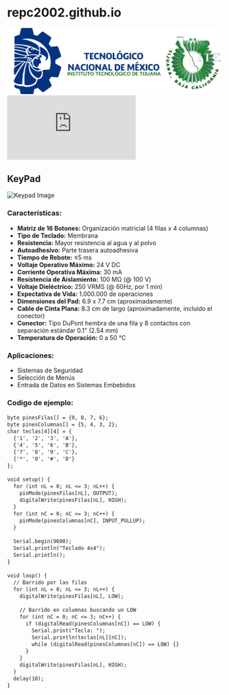 # repc2002.github.io

![ITT Logo](ITT.jpg)
![Actividad-1](https://github.com/REPC2002/repc2002.github.io/edit/main/README.md)

## KeyPad

![Keypad Image](https://www.electronicwings.com/storage/PlatformSection/TopicContent/125/description/4x4%20Keypad.png)

### Características:
- **Matriz de 16 Botones:** Organización matricial (4 filas x 4 columnas)
- **Tipo de Teclado:** Membrana
- **Resistencia:** Mayor resistencia al agua y al polvo
- **Autoadhesivo:** Parte trasera autoadhesiva
- **Tiempo de Rebote:** ≤5 ms
- **Voltaje Operativo Máximo:** 24 V DC
- **Corriente Operativa Máxima:** 30 mA
- **Resistencia de Aislamiento:** 100 MΩ (@ 100 V)
- **Voltaje Dieléctrico:** 250 VRMS (@ 60Hz, por 1 min)
- **Expectativa de Vida:** 1.000.000 de operaciones
- **Dimensiones del Pad:** 6.9 x 7.7 cm (aproximadamente)
- **Cable de Cinta Plana:** 8.3 cm de largo (aproximadamente, incluido el conector)
- **Conector:** Tipo DuPont hembra de una fila y 8 contactos con separación estándar 0.1" (2.54 mm)
- **Temperatura de Operación:** 0 a 50 °C

### Aplicaciones:
- Sistemas de Seguridad
- Selección de Menús
- Entrada de Datos en Sistemas Embebidos

### Codigo de ejemplo:

```arduino
byte pinesFilas[] = {9, 8, 7, 6};
byte pinesColumnas[] = {5, 4, 3, 2};
char teclas[4][4] = {
  {'1', '2', '3', 'A'},
  {'4', '5', '6', 'B'},
  {'7', '8', '9', 'C'},
  {'*', '0', '#', 'D'}
};

void setup() {
  for (int nL = 0; nL <= 3; nL++) {
    pinMode(pinesFilas[nL], OUTPUT);
    digitalWrite(pinesFilas[nL], HIGH);
  }
  for (int nC = 0; nC <= 3; nC++) {
    pinMode(pinesColumnas[nC], INPUT_PULLUP);
  }

  Serial.begin(9600);
  Serial.println("Teclado 4x4");
  Serial.println();
}

void loop() {
  // Barrido por las filas
  for (int nL = 0; nL <= 3; nL++) {
    digitalWrite(pinesFilas[nL], LOW);

    // Barrido en columnas buscando un LOW
    for (int nC = 0; nC <= 3; nC++) {
      if (digitalRead(pinesColumnas[nC]) == LOW) {
        Serial.print("Tecla: ");
        Serial.println(teclas[nL][nC]);
        while (digitalRead(pinesColumnas[nC]) == LOW) {}
      }
    }
    digitalWrite(pinesFilas[nL], HIGH);
  }
  delay(10);
}
